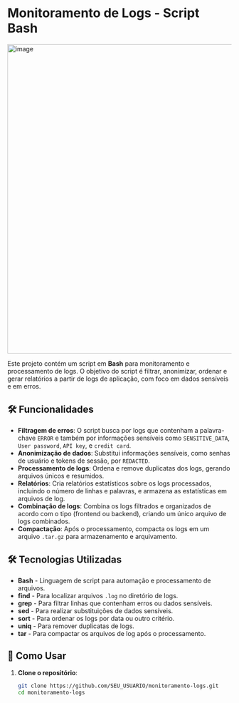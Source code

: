 # Monitoramento de Logs - Script Bash


<img width="694" alt="image" src="https://github.com/user-attachments/assets/886a1b00-cf18-4010-883a-f2bfbfc83776" />


Este projeto contém um script em **Bash** para monitoramento e processamento de logs. O objetivo do script é filtrar, anonimizar, ordenar e gerar relatórios a partir de logs de aplicação, com foco em dados sensíveis e em erros.

## 🛠 Funcionalidades

- **Filtragem de erros**: O script busca por logs que contenham a palavra-chave `ERROR` e também por informações sensíveis como `SENSITIVE_DATA`, `User password`, `API key`, e `credit card`.
- **Anonimização de dados**: Substitui informações sensíveis, como senhas de usuário e tokens de sessão, por `REDACTED`.
- **Processamento de logs**: Ordena e remove duplicatas dos logs, gerando arquivos únicos e resumidos.
- **Relatórios**: Cria relatórios estatísticos sobre os logs processados, incluindo o número de linhas e palavras, e armazena as estatísticas em arquivos de log.
- **Combinação de logs**: Combina os logs filtrados e organizados de acordo com o tipo (frontend ou backend), criando um único arquivo de logs combinados.
- **Compactação**: Após o processamento, compacta os logs em um arquivo `.tar.gz` para armazenamento e arquivamento.

## 🛠 Tecnologias Utilizadas

- **Bash** - Linguagem de script para automação e processamento de arquivos.
- **find** - Para localizar arquivos `.log` no diretório de logs.
- **grep** - Para filtrar linhas que contenham erros ou dados sensíveis.
- **sed** - Para realizar substituições de dados sensíveis.
- **sort** - Para ordenar os logs por data ou outro critério.
- **uniq** - Para remover duplicatas de logs.
- **tar** - Para compactar os arquivos de log após o processamento.

## 🚀 Como Usar

1. **Clone o repositório**:
   ```bash
   git clone https://github.com/SEU_USUARIO/monitoramento-logs.git
   cd monitoramento-logs
